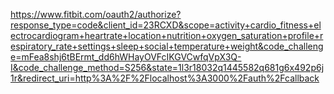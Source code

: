 https://www.fitbit.com/oauth2/authorize?response_type=code&client_id=23RCXD&scope=activity+cardio_fitness+electrocardiogram+heartrate+location+nutrition+oxygen_saturation+profile+respiratory_rate+settings+sleep+social+temperature+weight&code_challenge=mFea8shj6tBErmt_dd6hWHayOVFcIKGVCwfqVpX3Q-I&code_challenge_method=S256&state=1l3r18032q1445582q681g6x492p6j1r&redirect_uri=http%3A%2F%2Flocalhost%3A3000%2Fauth%2Fcallback